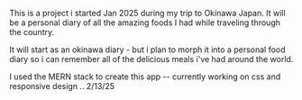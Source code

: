 This is a project i started Jan 2025 during my trip to Okinawa Japan. It will be a personal diary of all the amazing foods I had while traveling through the country.

It will start as an okinawa diary - but i plan to morph it into a personal food diary so i can remember all of the delicious meals i've had around the world.

I used the MERN stack to create this app -- currently working on css and responsive design .. 2/13/25
